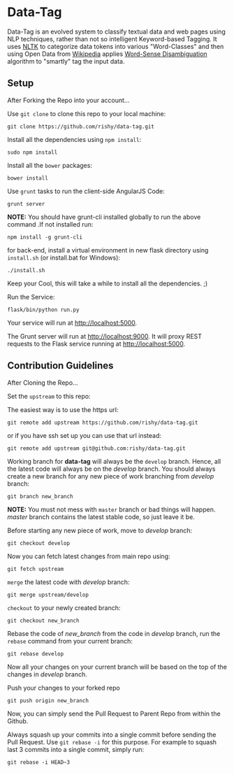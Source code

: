 Data-Tag
====

Data-Tag is an evolved system to classify textual data and web pages using NLP techniques, rather than not so intelligent Keyword-based Tagging. It uses [NLTK](http://www.nltk.org/) to categorize data tokens into various "Word-Classes" and then using Open Data from [Wikipedia](http://www.mediawiki.org/wiki/API:Main_page) applies [Word-Sense Disambiguation](http://en.wikipedia.org/wiki/Word-sense_disambiguation) algorithm to "smartly" tag the input data.


## Setup

After Forking the Repo into your account...

Use `git clone` to clone this repo to your local machine:
```
git clone https://github.com/rishy/data-tag.git
```

Install all the dependencies using `npm install`:
```
sudo npm install
```

Install all the `bower` packages:
```
bower install
```

Use `grunt` tasks to run the client-side AngularJS Code:
```
grunt server
```

**NOTE:** You should have grunt-cli installed globally to run the above command
.If not installed run:
```
npm install -g grunt-cli
```

for back-end, install a virtual environment in new flask directory using `install.sh` (or install.bat for Windows):
```
./install.sh
```
Keep your Cool, this will take a while to install all the dependencies. ;)


Run the Service:
```
flask/bin/python run.py
```
Your service will run at [http://localhost:5000](http://localhost:5000).

The Grunt server will run at [http://localhost:9000](http://localhost:9000). It will proxy REST requests to the Flask service running at [http://localhost:5000](http://localhost:5000).

## Contribution Guidelines

After Cloning the Repo...

Set the `upstream` to this repo:

The easiest way is to use the https url:
```
git remote add upstream https://github.com/rishy/data-tag.git
```

or if you have ssh set up you can use that url instead:
```
git remote add upstream git@github.com:rishy/data-tag.git
```

Working branch for **data-tag** will always be the `develop` branch. Hence, all the latest code will always be on the *develop* branch.
You should always create a new branch for any new piece of work branching from *develop* branch:
```
git branch new_branch
```
**NOTE:** You must not mess with `master` branch or bad things will happen.
*master* branch contains the latest stable code, so just leave it be.

Before starting any new piece of work, move to *develop* branch:
```
git checkout develop
```

Now you can fetch latest changes from main repo using:
```
git fetch upstream
```

`merge` the latest code with *develop* branch:
```
git merge upstream/develop
```

`checkout` to your newly created branch:
```
git checkout new_branch
```

Rebase the code of *new_branch* from the code in *develop* branch, run the `rebase` command from your current branch:
```
git rebase develop
```
Now all your changes on your current branch will be based on the top of the changes in *develop* branch.

Push your changes to your forked repo
```
git push origin new_branch
```

Now, you can simply send the Pull Request to Parent Repo from within the Github.

Always squash up your commits into a single commit before sending the Pull Request. Use `git rebase -i` for this purpose. For example to squash last 3 commits into a single commit, simply run:
```
git rebase -i HEAD~3
```
